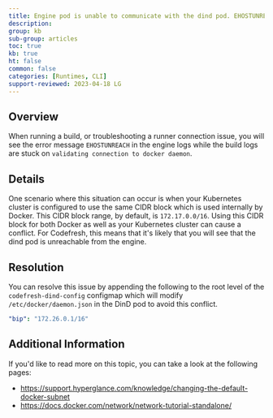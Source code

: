 ```yaml
---
title: Engine pod is unable to communicate with the dind pod. EHOSTUNREACH error in logs
description: 
group: kb
sub-group: articles
toc: true
kb: true
ht: false
common: false
categories: [Runtimes, CLI]
support-reviewed: 2023-04-18 LG
---
```


## Overview

When running a build, or troubleshooting a runner connection issue, you will see the error message `EHOSTUNREACH` in the engine logs while the build logs are stuck on `validating connection to docker daemon`.

## Details

One scenario where this situation can occur is when your Kubernetes cluster is configured to use the same CIDR block which is used internally by Docker. This CIDR block range, by default, is `172.17.0.0/16`. Using this CIDR block for both Docker as well as your Kubernetes cluster can cause a conflict. For Codefresh, this means that it's likely that you will see that the dind pod is unreachable from the engine.

## Resolution

You can resolve this issue by appending the following to the root level of the `codefresh-dind-config` configmap which will modify `/etc/docker/daemon.json` in the DinD pod to avoid this conflict.

```yaml
"bip": "172.26.0.1/16"
```

## Additional Information

If you'd like to read more on this topic, you can take a look at the following pages:

* <https://support.hyperglance.com/knowledge/changing-the-default-docker-subnet>
* <https://docs.docker.com/network/network-tutorial-standalone/>
